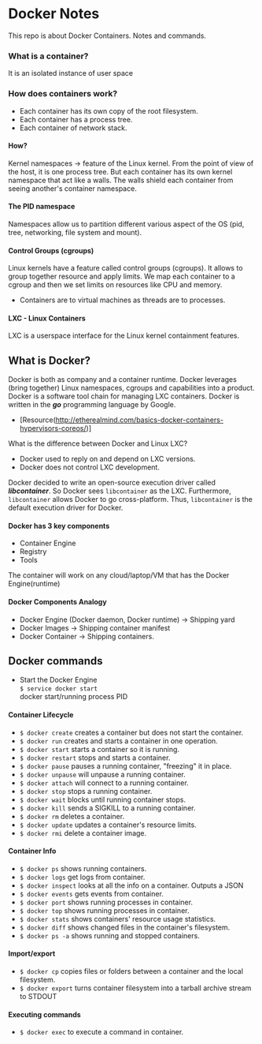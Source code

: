 # Docker Notes

This repo is about Docker Containers. Notes and commands.

### What is a container?
It is an isolated instance of user space

### How does containers work?
- Each container has its own copy of the root filesystem.
- Each container has a process tree.
- Each container of network stack.

#### How?
Kernel namespaces -> feature of the Linux kernel.
From the point of view of the host, it is one process tree.
But each container has its own kernel namespace that act like a walls.
The walls shield each container from seeing another's container namespace.

#### The PID namespace
Namespaces allow us to partition different various aspect of the OS (pid, tree, networking, file system and mount).

#### Control Groups (cgroups)
Linux kernels have a feature called control groups (cgroups).
It allows to group together resource and apply limits.
We map each container to a cgroup and then we set limits on resources like CPU and memory.

- Containers are to virtual machines as threads are to processes.

#### LXC - Linux Containers
LXC is a userspace interface for the Linux kernel containment features.


## What is Docker?
Docker is both as company and a container runtime.
Docker leverages (bring together) Linux namespaces, cgroups and capabilities into a product. Docker is a software tool chain for managing LXC containers.
Docker is written in the ___go___ programming language by Google.

- [Resource(http://etherealmind.com/basics-docker-containers-hypervisors-coreos/)]

What is the difference between Docker and Linux LXC?
- Docker used to reply on and depend on LXC versions.
- Docker does not control LXC development.

Docker decided to write an open-source execution driver called ___libcontainer___.
So Docker sees `libcontainer` as the LXC.
Furthermore, `libcontainer` allows Docker to go cross-platform. Thus, `libcontainer` is the default execution driver for Docker.

#### Docker has 3 key components
- Container Engine
- Registry
- Tools

The container will work on any cloud/laptop/VM that has the Docker Engine(runtime)

#### Docker Components Analogy
- Docker Engine (Docker daemon, Docker runtime) -> Shipping yard
- Docker Images -> Shipping container manifest
- Docker Container -> Shipping containers.

## Docker commands
- Start the Docker Engine<br>
`$ service docker start`<br>docker start/running process PID

#### Container Lifecycle
- `$ docker create` creates a container but does not start the container.
- `$ docker run` creates and starts a container in one operation.
- `$ docker start` starts a container so it is running.
- `$ docker restart` stops and starts a container.
- `$ docker pause` pauses a running container, "freezing" it in place.
- `$ docker unpause` will unpause a running container.
- `$ docker attach` will connect to a running container.
- `$ docker stop` stops a running container.
- `$ docker wait` blocks until running container stops.
- `$ docker kill` sends a SIGKILL to a running container.
- `$ docker rm` deletes a container.
- `$ docker update` updates a container's resource limits.
- `$ docker rmi` delete a container image.

#### Container Info
- `$ docker ps` shows running containers.
- `$ docker logs` get logs from container.
- `$ docker inspect` looks at all the info on a container. Outputs a JSON
- `$ docker events` gets events from container.
- `$ docker port` shows running processes in container.
- `$ docker top` shows running processes in container.
- `$ docker stats` shows containers' resource usage statistics.
- `$ docker diff` shows changed files in the container's filesystem.
- `$ docker ps -a` shows running and stopped containers.

#### Import/export
- `$ docker cp` copies files or folders between a container and the local filesystem.
- `$ docker export` turns container filesystem into a tarball archive stream to STDOUT

#### Executing commands
- `$ docker exec` to execute a command in container.
